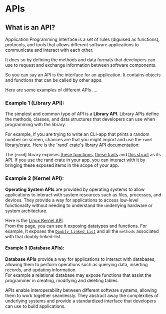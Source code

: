 
# APIs

## What is an API?  

Application Programming Interface is a set of rules (diguised as functions), protocols, and tools that allows different software applications to communicate and interact with each other.  

It does so by defining the methods and data formats that developers can use to request and exchange information between software components.  

So you can say an API is the interface for an application. It contains objects and functions that can be called by other apps.  

Here are some examples of different APIs .... 

### Example 1 (Library API):  


The simplest and common type of API is a **Library API**. Library APIs define the methods, classes, and data structures that developers can use when programming with the library.  

For example, If you are trying to write an CLI-app that prints a random number on screen, chances are that you might import and use the `rand` library/crate. Here is the 'rand' crate's [library API documentation][rand-API-documentation]: 


The [`rand`] library exposes [these functions][rand-crate-functions], [these traits][rand-crate-traits] and [this struct][rand-crate-structs] as its API. If you use the rand crate in your app, you can interact with it by bringing these exposed items in the scope of your app.  


### Example 2 (Kernel API): 

**Operating System APIs** are provided by operating systems to allow applications to interact with system resources such as files, processes, and devices. They provide a way for applications to access low-level functionality without needing to understand the underlying hardware or system architecture.  

Here is the [Linux Kernel API][linux-kernel-api].  
From the page, you can see it exposing datatypes and functions. For example, It exposes the [`Doubly Linked List`][doubly-linked-list] and all the `methods` associated with that doubly-linked-list.   

#### Example 3 (Database APIs): 


**Database APIs** provide a way for applications to interact with databases, allowing them to perform operations such as querying data, inserting records, and updating information.   
For example a relational database may expose functions that assist the programmer in creating, modifying and deleting tables.  


APIs enable interoperability between different software systems, allowing them to work together seamlessly. They abstract away the complexities of underlying systems and provide a standardized interface that developers can use to build applications.  




[rand-API-documentation]: https://docs.rs/rand/0.8.5/rand/
[rand-crate-functions]: https://docs.rs/rand/0.8.5/rand/#functions  
[rand-crate-traits]: https://docs.rs/rand/0.8.5/rand/#traits
[rand-crate-structs]: https://docs.rs/rand/0.8.5/rand/#structs  


[linux-kernel-api]: https://archive.kernel.org/oldlinux/htmldocs/kernel-api/
[doubly-linked-list]: https://archive.kernel.org/oldlinux/htmldocs/kernel-api/adt.html#id-1.3.2
